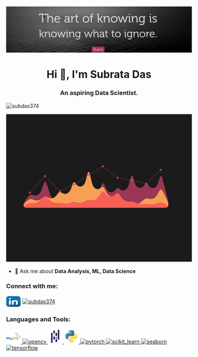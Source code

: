 ![MasterHead](https://github.com/subdas374/My-Images/blob/main/2020980-Rumi-Quote-The-art-of-knowing-is-knowing-what-to-ignore%20(2).jpg)
<h1 align="center">Hi 👋, I'm Subrata Das</h1>
<h3 align="center">An aspiring Data Scientist.</h3>

<p align="left"> <img src="https://komarev.com/ghpvc/?username=subdas374&label=Profile%20views&color=0e75b6&style=flat" alt="subdas374" /> </p>


<p align="center"> <img src="https://github.com/subdas374/My-Images/blob/main/Mountain%20Graph%20%7Bgif%7D.gif" alt= "mountain"  width="800" height="400"/> </p>

- 💬 Ask me about **Data Analysis, ML, Data Science**

<h3 align="left">Connect with me:</h3>
<p align="left">
<a href="https://www.linkedin.com/in/subdas374/" target="blank"><img align="center" src="https://github.com/subdas374/My-Images/blob/main/linkedin.png" alt="subdas374" height="30" width="40" /></a>
<a href="https://kaggle.com/subdas374" target="blank"><img align="center" src="https://raw.githubusercontent.com/rahuldkjain/github-profile-readme-generator/master/src/images/icons/Social/kaggle.svg" alt="subdas374" height="30" width="40" /></a>
</p>

<h3 align="left">Languages and Tools:</h3>
<p align="left"> <a href="https://www.mysql.com/" target="_blank" rel="noreferrer"> <img src="https://raw.githubusercontent.com/devicons/devicon/master/icons/mysql/mysql-original-wordmark.svg" alt="mysql" width="40" height="40"/> </a> <a href="https://opencv.org/" target="_blank" rel="noreferrer"> <img src="https://www.vectorlogo.zone/logos/opencv/opencv-icon.svg" alt="opencv" width="40" height="40"/> </a> <a href="https://pandas.pydata.org/" target="_blank" rel="noreferrer"> <img src="https://raw.githubusercontent.com/devicons/devicon/2ae2a900d2f041da66e950e4d48052658d850630/icons/pandas/pandas-original.svg" alt="pandas" width="40" height="40"/> </a> <a href="https://www.python.org" target="_blank" rel="noreferrer"> <img src="https://raw.githubusercontent.com/devicons/devicon/master/icons/python/python-original.svg" alt="python" width="40" height="40"/> </a> <a href="https://pytorch.org/" target="_blank" rel="noreferrer"> <img src="https://www.vectorlogo.zone/logos/pytorch/pytorch-icon.svg" alt="pytorch" width="40" height="40"/> </a> <a href="https://scikit-learn.org/" target="_blank" rel="noreferrer"> <img src="https://upload.wikimedia.org/wikipedia/commons/0/05/Scikit_learn_logo_small.svg" alt="scikit_learn" width="40" height="40"/> </a> <a href="https://seaborn.pydata.org/" target="_blank" rel="noreferrer"> <img src="https://seaborn.pydata.org/_images/logo-mark-lightbg.svg" alt="seaborn" width="40" height="40"/> </a> <a href="https://www.tensorflow.org" target="_blank" rel="noreferrer"> <img src="https://www.vectorlogo.zone/logos/tensorflow/tensorflow-icon.svg" alt="tensorflow" width="40" height="40"/> </a> </p>

